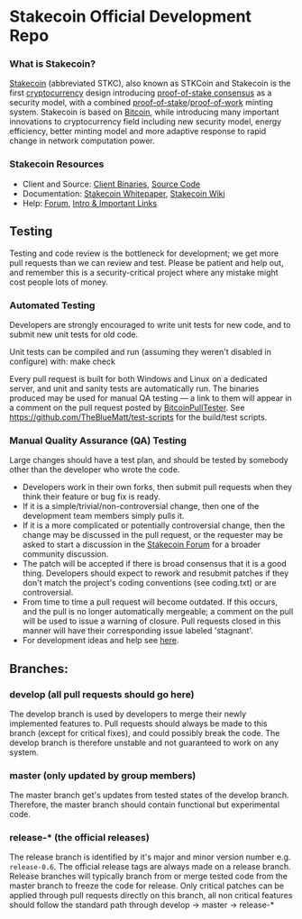 
Stakecoin Official Development Repo
==================================

### What is Stakecoin?
[Stakecoin](https://stakecoin.net) (abbreviated STKC), also known as STKCoin and Stakecoin is the first [cryptocurrency](https://en.wikipedia.org/wiki/Cryptocurrency) design introducing [proof-of-stake consensus](https://stakecoin.net/assets/paper/stakecoin-paper.pdf) as a security model, with a combined [proof-of-stake](https://stakecoin.net/assets/paper/stakecoin-paper.pdf)/[proof-of-work](https://en.wikipedia.org/wiki/Proof-of-work_system) minting system. Stakecoin is based on [Bitcoin](https://bitcoin.org), while introducing many important innovations to cryptocurrency field including new security model, energy efficiency, better minting model and more adaptive response to rapid change in network computation power.

### Stakecoin Resources
* Client and Source:
[Client Binaries](https://stakecoin.net/download),
[Source Code](https://github.com/bitbaba/stakecoin)
* Documentation: [Stakecoin Whitepaper](https://stakecoin.net/whitepaper),
[Stakecoin Wiki](https://github.com/bitbaba/stakecoin/wiki)
* Help: 
[Forum](https://talk.stakecoin.net),
[Intro & Important Links](https://talk.stakecoin.net/t/what-is-stakecoin-intro-important-links/2889)

Testing
-------

Testing and code review is the bottleneck for development; we get more pull
requests than we can review and test. Please be patient and help out, and
remember this is a security-critical project where any mistake might cost people
lots of money.

### Automated Testing

Developers are strongly encouraged to write unit tests for new code, and to
submit new unit tests for old code.

Unit tests can be compiled and run (assuming they weren't disabled in configure) with:
  make check

Every pull request is built for both Windows and Linux on a dedicated server,
and unit and sanity tests are automatically run. The binaries produced may be
used for manual QA testing — a link to them will appear in a comment on the
pull request posted by [BitcoinPullTester](https://github.com/BitcoinPullTester). See https://github.com/TheBlueMatt/test-scripts
for the build/test scripts.

### Manual Quality Assurance (QA) Testing

Large changes should have a test plan, and should be tested by somebody other
than the developer who wrote the code.

* Developers work in their own forks, then submit pull requests when they think their feature or bug fix is ready.
* If it is a simple/trivial/non-controversial change, then one of the development team members simply pulls it.
* If it is a more complicated or potentially controversial change, then the change may be discussed in the pull request, or the requester may be asked to start a discussion in the [Stakecoin Forum](https://talk.stakecoin.net) for a broader community discussion. 
* The patch will be accepted if there is broad consensus that it is a good thing. Developers should expect to rework and resubmit patches if they don't match the project's coding conventions (see coding.txt) or are controversial.
* From time to time a pull request will become outdated. If this occurs, and the pull is no longer automatically mergeable; a comment on the pull will be used to issue a warning of closure.  Pull requests closed in this manner will have their corresponding issue labeled 'stagnant'.
* For development ideas and help see [here](https://talk.stakecoin.net/c/protocol).

## Branches:

### develop (all pull requests should go here)
The develop branch is used by developers to merge their newly implemented features to.
Pull requests should always be made to this branch (except for critical fixes), and could possibly break the code.
The develop branch is therefore unstable and not guaranteed to work on any system.

### master (only updated by group members)
The master branch get's updates from tested states of the develop branch.
Therefore, the master branch should contain functional but experimental code.

### release-* (the official releases)
The release branch is identified by it's major and minor version number e.g. `release-0.6`.
The official release tags are always made on a release branch.
Release branches will typically branch from or merge tested code from the master branch to freeze the code for release.
Only critical patches can be applied through pull requests directly on this branch, all non critical features should follow the standard path through develop -> master -> release-*
